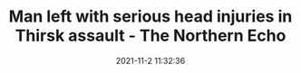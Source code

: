 ---
"title": "Man left with serious head injuries in Thirsk assault - The Northern Echo"
"date": "2021-11-2 11:32:36"
"feed_name": "GOOGLENEWSINDUSTRIAL"
"feed_website": "https://news.google.com/search?q=industrial%2Bincident&hl=en-US&gl=US&ceid=US:en"
"feed_rss": "https://news.google.com/rss/search?q=industrial%2Bincident&hl=en-US&gl=US&ceid=US:en"
"link": "https://www.thenorthernecho.co.uk/news/19688324.man-left-serious-head-injuries-thirsk-assault/"
"source": "{'href': 'https://www.thenorthernecho.co.uk', 'title': 'The Northern Echo'}"
"file": "_posts/2021-1-1-b0bf477ffaf38756b1a798767552774eedd9489d.md"
"accident": "0"
"drilling": "0"
"dead": "0"
"injured": "0"
"arrested": "0"
"place": "unknown place"
"where": "unknown site"
"causes": "unknown"
"place_uri": "unknown place"
---